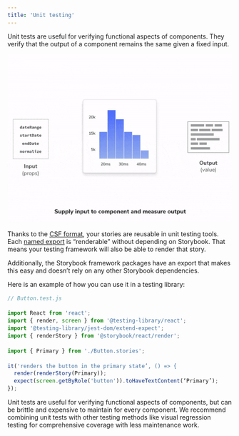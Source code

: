 ```yaml
---
title: 'Unit testing'
---
```


Unit tests are useful for verifying functional aspects of components. They verify that the output of a component remains the same given a fixed input. 

![Unit testing with a component](./component-unit-testing.gif)

Thanks to the [CSF format](../../formats/component-story-format/), your stories are reusable in unit testing tools. Each [named export](https://developer.mozilla.org/en-US/docs/Web/JavaScript/Reference/Statements/export) is “renderable” without depending on Storybook. That means your testing framework will also be able to render that story. 

Additionally, the Storybook framework packages have an export that makes this easy and doesn’t rely on any other Storybook dependencies. 

Here is an example of how you can use it in a testing library:

```js
// Button.test.js

import React from 'react';
import { render, screen } from '@testing-library/react';
import '@testing-library/jest-dom/extend-expect';
import { renderStory } from '@storybook/react/render';

import { Primary } from './Button.stories';

it('renders the button in the primary state’, () => {
  render(renderStory(Primary));
  expect(screen.getByRole('button')).toHaveTextContent(‘Primary’);
});
```

Unit tests are useful for verifying functional aspects of components, but can be brittle and expensive to maintain for every component. We recommend combining unit tests with other testing methods like visual regression testing for comprehensive coverage with less maintenance work.

